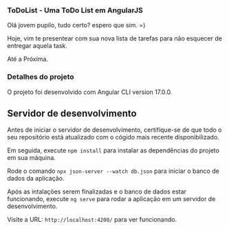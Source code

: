 ### ToDoList - Uma ToDo List em AngularJS  

Olá jovem pupilo, tudo certo? espero que sim. =) 

Hoje, vim te presentear com sua nova lista de tarefas para não esquecer de entregar aquela task. 

Até a Próxima.

### Detalhes do projeto

O projeto foi desenvolvido com Angular CLI version 17.0.0.

## Servidor de desenvolvimento

Antes de iniciar o servidor de desenvolvimento, certifique-se de que todo o seu repositório está atualizado com o cógido mais recente disponibilizado. 

Em seguida, execute `npm install` para instalar as dependências do projeto em sua máquina. 

Rode o comando `npx json-server --watch db.json` para iniciar o banco de dados da aplicação.

Após as intalações serem finalizadas e o banco de dados estar funcionando, execute  `ng serve` para rodar a aplicação em um servidor de desenvolvimento. 

Visite a URL:  `http://localhost:4200/` para ver funcionando. 

